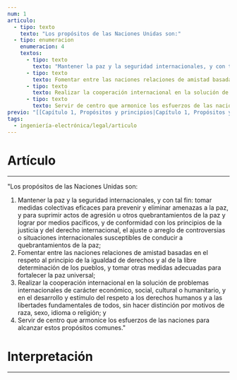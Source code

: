 ```yaml
---
num: 1
articulo:
  - tipo: texto
    texto: "Los propósitos de las Naciones Unidas son:"
  - tipo: enumeracion
    enumeracion: 4
    textos:
      - tipo: texto
        texto: "Mantener la paz y la seguridad internacionales, y con tal fin: tomar medidas colectivas eficaces para prevenir y eliminar amenazas a la paz, y para suprimir actos de agresión u otros quebrantamientos de la paz y lograr por medios pacíficos, y de conformidad con los principios de la justicia y del derecho internacional, el ajuste o arreglo de controversias o situaciones internacionales susceptibles de conducir a quebrantamientos de la paz;"
      - tipo: texto
        texto: Fomentar entre las naciones relaciones de amistad basadas en el respeto al principio de la igualdad de derechos y al de la libre determinación de los pueblos, y tomar otras medidas adecuadas para fortalecer la paz universal;
      - tipo: texto
        texto: Realizar la cooperación internacional en la solución de problemas internacionales de carácter económico, social, cultural o humanitario, y en el desarrollo y estímulo del respeto a los derechos humanos y a las libertades fundamentales de todos, sin hacer distinción por motivos de raza, sexo, idioma o religión; y
      - tipo: texto
        texto: Servir de centro que armonice los esfuerzos de las naciones para alcanzar estos propósitos comunes.
previo: "[[Capítulo 1, Propósitos y principios|Capítulo 1, Propósitos y principios]]"
tags:
  - ingeniería-electrónica/legal/articulo
---
```

# Artículo
---
"Los propósitos de las Naciones Unidas son:

 1. Mantener la paz y la seguridad internacionales, y con tal fin: tomar medidas colectivas eficaces para prevenir y eliminar amenazas a la paz, y para suprimir actos de agresión u otros quebrantamientos de la paz y lograr por medios pacíficos, y de conformidad con los principios de la justicia y del derecho internacional, el ajuste o arreglo de controversias o situaciones internacionales susceptibles de conducir a quebrantamientos de la paz;
 2. Fomentar entre las naciones relaciones de amistad basadas en el respeto al principio de la igualdad de derechos y al de la libre determinación de los pueblos, y tomar otras medidas adecuadas para fortalecer la paz universal;
 3. Realizar la cooperación internacional en la solución de problemas internacionales de carácter económico, social, cultural o humanitario, y en el desarrollo y estímulo del respeto a los derechos humanos y a las libertades fundamentales de todos, sin hacer distinción por motivos de raza, sexo, idioma o religión; y
 4. Servir de centro que armonice los esfuerzos de las naciones para alcanzar estos propósitos comunes."

# Interpretación
---
